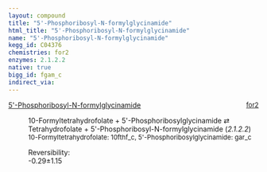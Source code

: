 ```yaml
---
layout: compound
title: "5'-Phosphoribosyl-N-formylglycinamide"
html_title: "5'-Phosphoribosyl-N-formylglycinamide"
name: "5'-Phosphoribosyl-N-formylglycinamide"
kegg_id: C04376
chemistries: for2
enzymes: 2.1.2.2
native: true
bigg_id: fgam_c
indirect_via: 
---
```

<dl><dt class='rs-product'><a href='/compounds/C04376' class='link-dark' data-bs-toggle='tooltip' data-bs-html='true' data-bs-title='KEGG: C04376'>5'-Phosphoribosyl-N-formylglycinamide</a><span style='float: right; max-width: 40%'><a href='/chemistries/for2' class='link-dark opacity-50' style='font-size: small; word-wrap: anywhere;'>for2</a></span></dt><dd><p>10-Formyltetrahydrofolate + 5'-Phosphoribosylglycinamide &#8644; Tetrahydrofolate + 5'-Phosphoribosyl-N-formylglycinamide (<i>2.1.2.2</i>)<br /><span style='font-size: small;'><span data-bs-toggle='tooltip' data-bs-html='true' data-bs-title='KEGG: C00234'>10-Formyltetrahydrofolate</span>: 10fthf_c, <span data-bs-toggle='tooltip' data-bs-html='true' data-bs-title='KEGG: C03838'>5'-Phosphoribosylglycinamide</span>: gar_c</span><br /><div class="reversibility_info">Reversibility: <div class="progress" style="flex-direction: row-reverse;"><div class="progress-bar bg-success" role="progressbar" style="width: 2.90%" aria-valuenow="-0.29016087238174065" aria-valuemin="0" aria-valuemax="10"></div><div class="progress-bar bg-warning" role="progressbar" style="width: 11.49%" aria-valuenow="-0.29016087238174065" aria-valuemin="0" aria-valuemax="10"></div></div><span>-0.29&plusmn;1.15</span><div class="progress"><div class="progress-bar bg-danger" role="progressbar" style="width: 0%" aria-valuenow="-0.29016087238174065" aria-valuemin="0" aria-valuemax="10"></div></div></div></p><dl></dl></dd></dl>
